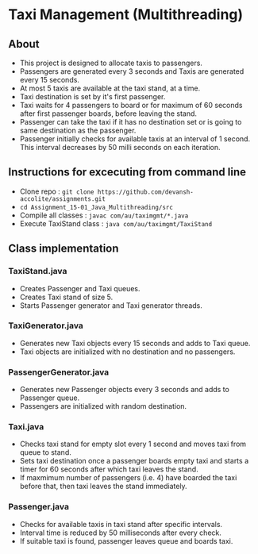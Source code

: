 # Taxi Management (Multithreading)

## About
- This project is designed to allocate taxis to passengers.
- Passengers are generated every 3 seconds and Taxis are generated every 15 seconds.
- At most 5 taxis are available at the taxi stand, at a time.
- Taxi destination is set by it's first passenger.
- Taxi waits for 4 passengers to board or for maximum of 60 seconds after first passenger boards, before leaving the stand.
- Passenger can take the taxi if it has no destination set or is going to same destination as the passenger.
- Passenger initially checks for available taxis at an interval of 1 second. This interval decreases by 50 milli seconds on each iteration.

## Instructions for excecuting from command line
- Clone repo : `git clone https://github.com/devansh-accolite/assignments.git`
- `cd Assignment_15-01_Java_Multithreading/src`
- Compile all classes : `javac com/au/taximgmt/*.java`
- Execute TaxiStand class : `java com/au/taximgmt/TaxiStand`

## Class implementation
### TaxiStand.java
- Creates Passenger and Taxi queues.
- Creates Taxi stand of size 5.
- Starts Passenger generator and Taxi generator threads.
### TaxiGenerator.java
- Generates new Taxi objects every 15 seconds and adds to Taxi queue.
- Taxi objects are initialized with no destination and no passengers.
### PassengerGenerator.java
- Generates new Passenger objects every 3 seconds and adds to Passenger queue.
- Passengers are initialized with random destination.
### Taxi.java
- Checks taxi stand for empty slot every 1 second and moves taxi from queue to stand.
- Sets taxi destination once a passenger boards empty taxi and starts a timer for 60 seconds after which taxi leaves the stand.
- If maxmimum number of passengers (i.e. 4) have boarded the taxi before that, then taxi leaves the stand immediately.
### Passenger.java
- Checks for available taxis in taxi stand after specific intervals.
- Interval time is reduced by 50 milliseconds after every check.
- If suitable taxi is found, passenger leaves queue and boards taxi.
